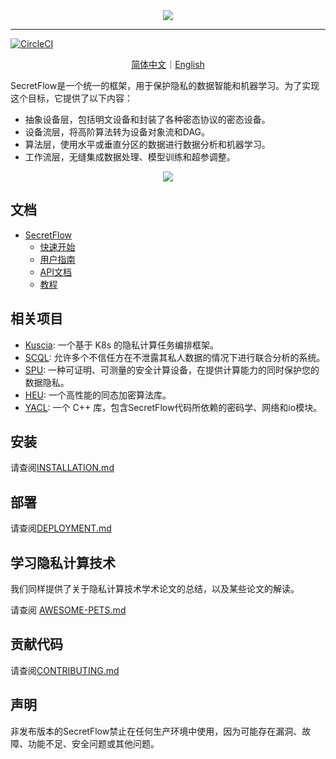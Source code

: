 <div align="center">
    <img src="docs/_static/logo-light.png">
</div>

---

[![CircleCI](https://dl.circleci.com/status-badge/img/gh/secretflow/secretflow/tree/main.svg?style=svg)](https://dl.circleci.com/status-badge/redirect/gh/secretflow/secretflow/tree/main)

<p align="center">
<a href="./README.zh-CN.md">简体中文</a>｜<a href="./README.md">English</a>
</p>

SecretFlow是一个统一的框架，用于保护隐私的数据智能和机器学习。为了实现这个目标，它提供了以下内容：
- 抽象设备层，包括明文设备和封装了各种密态协议的密态设备。
- 设备流层，将高阶算法转为设备对象流和DAG。
- 算法层，使用水平或垂直分区的数据进行数据分析和机器学习。
- 工作流层，无缝集成数据处理、模型训练和超参调整。

<div align="center">
    <img src="docs/_static/secretflow_arch.svg">
</div>

## 文档

- [SecretFlow](https://www.secretflow.org.cn/docs/secretflow/zh_CN/)
  - [快速开始](https://www.secretflow.org.cn/docs/secretflow/zh_CN/getting_started/index.html)
  - [用户指南](https://www.secretflow.org.cn/docs/secretflow/zh_CN/user_guide/index.html)
  - [API文档](https://www.secretflow.org.cn/docs/secretflow/zh_CN/api/index.html)
  - [教程](https://www.secretflow.org.cn/docs/secretflow/zh_CN/tutorial/index.html)

## 相关项目
- [Kuscia](https://github.com/secretflow/kuscia): 一个基于 K8s 的隐私计算任务编排框架。
- [SCQL](https://github.com/secretflow/scql): 允许多个不信任方在不泄露其私人数据的情况下进行联合分析的系统。
- [SPU](https://github.com/secretflow/spu): 一种可证明、可测量的安全计算设备，在提供计算能力的同时保护您的数据隐私。
- [HEU](https://github.com/secretflow/heu): 一个高性能的同态加密算法库。
- [YACL](https://github.com/secretflow/yacl): 一个 C++ 库，包含SecretFlow代码所依赖的密码学、网络和io模块。

## 安装

请查阅[INSTALLATION.md](./docs/getting_started/installation.md)

## 部署

请查阅[DEPLOYMENT.md](./docs/getting_started/deployment.md)

## 学习隐私计算技术

我们同样提供了关于隐私计算技术学术论文的总结，以及某些论文的解读。

请查阅 [AWESOME-PETS.md](./docs/awesome-pets/awesome-pets.md)

## 贡献代码

请查阅[CONTRIBUTING.md](./CONTRIBUTING.md)

## 声明

非发布版本的SecretFlow禁止在任何生产环境中使用，因为可能存在漏洞、故障、功能不足、安全问题或其他问题。
